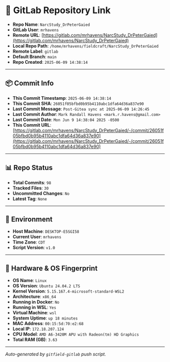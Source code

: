 # 🔗 GitLab Repository Link

- **Repo Name**: `NarcStudy_DrPeterGaied`
- **GitLab User**: `mrhavens`
- **Remote URL**: [https://gitlab.com/mrhavens/NarcStudy_DrPeterGaied](https://gitlab.com/mrhavens/NarcStudy_DrPeterGaied)
- **Local Repo Path**: `/home/mrhavens/fieldcraft/NarcStudy_DrPeterGaied`
- **Remote Label**: `gitlab`
- **Default Branch**: `main`
- **Repo Created**: `2025-06-09 14:38:14`

---

## 📦 Commit Info

- **This Commit Timestamp**: `2025-06-09 14:38:14`
- **This Commit SHA**: `26051f05bfbd0b95b4110abc1dfa64d36a837e90`
- **Last Commit Message**: `Post-Gitea sync at 2025-06-09 14:26:45`
- **Last Commit Author**: `Mark Randall Havens <mark.r.havens@gmail.com>`
- **Last Commit Date**: `Mon Jun 9 14:38:04 2025 -0500`
- **This Commit URL**: [https://gitlab.com/mrhavens/NarcStudy_DrPeterGaied/-/commit/26051f05bfbd0b95b4110abc1dfa64d36a837e90](https://gitlab.com/mrhavens/NarcStudy_DrPeterGaied/-/commit/26051f05bfbd0b95b4110abc1dfa64d36a837e90)

---

## 📊 Repo Status

- **Total Commits**: `98`
- **Tracked Files**: `30`
- **Uncommitted Changes**: `No`
- **Latest Tag**: `None`

---

## 🧽 Environment

- **Host Machine**: `DESKTOP-E5SGI58`
- **Current User**: `mrhavens`
- **Time Zone**: `CDT`
- **Script Version**: `v1.0`

---

## 🧬 Hardware & OS Fingerprint

- **OS Name**: `Linux`
- **OS Version**: `Ubuntu 24.04.2 LTS`
- **Kernel Version**: `5.15.167.4-microsoft-standard-WSL2`
- **Architecture**: `x86_64`
- **Running in Docker**: `No`
- **Running in WSL**: `Yes`
- **Virtual Machine**: `wsl`
- **System Uptime**: `up 18 minutes`
- **MAC Address**: `00:15:5d:70:e2:68`
- **Local IP**: `172.18.207.124`
- **CPU Model**: `AMD A6-3420M APU with Radeon(tm) HD Graphics`
- **Total RAM (GB)**: `3.63`

---

_Auto-generated by `gitfield-gitlab` push script._
